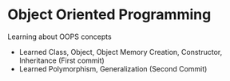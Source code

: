 # Object Oriented Programming

Learning about OOPS concepts

- Learned Class, Object, Object Memory Creation, Constructor, Inheritance (First commit)
- Learned Polymorphism, Generalization (Second Commit)